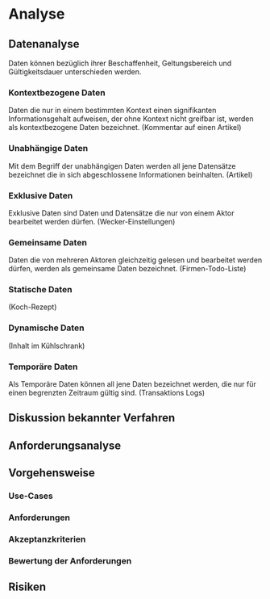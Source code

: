 

# Analyse

## Datenanalyse
<!-- 
Typen von Daten:
- Numerische (int, float)
- Binäre (binary)
- Textuelle (char, string)
- Logische (boolean)

Beschaffenheit von Daten
- eigene Daten (eigener Post eines Blogs) (exclusive Daten)
- geteilte Daten (geteilter Post eines Blogs (mehrere Autoren)) (gemeinsame Daten)
- kontextuell abhängige Daten (Kommentar eines Posts) (Kontextbezogene Daten)
- logisch abhängige Daten (Alter eines Posts (seit Publizierung)) (Logisch abhängige Daten)
-->

Daten können bezüglich ihrer Beschaffenheit, Geltungsbereich und Gültigkeitsdauer unterschieden werden.

### Kontextbezogene Daten
Daten die nur in einem bestimmten Kontext einen signifikanten Informationsgehalt aufweisen, der ohne Kontext nicht greifbar ist, werden als kontextbezogene Daten bezeichnet.
(Kommentar auf einen Artikel)

### Unabhängige Daten
Mit dem Begriff der unabhängigen Daten werden all jene Datensätze bezeichnet die in sich abgeschlossene Informationen beinhalten.
(Artikel)

### Exklusive Daten
Exklusive Daten sind Daten und Datensätze die nur von einem Aktor bearbeitet werden dürfen.
(Wecker-Einstellungen)

### Gemeinsame Daten
Daten die von mehreren Aktoren gleichzeitig gelesen und bearbeitet werden dürfen, werden als gemeinsame Daten bezeichnet.
(Firmen-Todo-Liste)

### Statische Daten
(Koch-Rezept)

### Dynamische Daten
(Inhalt im Kühlschrank)

### Temporäre Daten
Als Temporäre Daten können all jene Daten bezeichnet werden, die nur für einen begrenzten Zeitraum gültig sind. 
(Transaktions Logs)

## Diskussion bekannter Verfahren
<!-- (und Erklährung) in Bezug auf Ergebnisse der Datenanalyse -->


## Anforderungsanalyse

## Vorgehensweise

### Use-Cases
<!-- UC1: Lesen eines Elements (online) -->
<!-- UC2: Einfügen eines neuen Elements (online) -->
<!-- UC3: Ändern eines Elements (online) -->
<!-- UC4: Löschen eines Elements (online) -->
<!-- UC5: Lesen eines Elements (offline) -->
<!-- UC6: Einfügen eines neuen Elements (offline) -->
<!-- UC7: Ändern eines Elements (offline) -->
<!-- UC8: Löschen eines Elements (offline) -->


### Anforderungen
<!-- FREQ01.01 Abfragen eines Elementverzeichnis -->
<!-- FREQ01.02 Abfragen eines bekannten Elements vom Server -->

<!-- FREQ02.01 Senden eines neuen Elements -->
<!-- FREQ02.02 Abfragen eines neu hinzugefügten Elements -->

<!-- FREQ03.01 Senden eines Element-Updates -->

<!-- FREQ04.01 Senden eines Löschauftrags -->

<!-- FREQ05.01 Lokale Kopie gelesener Elemente -->

<!-- FREQ06.01 Lokale Datenbankstruktur -->
<!-- FREQ06.02 Aufzeichnung der Einfügeoperationen -->
<!-- FREQ06.03 Synchronisation der aufgezeichneten Einfügeoperationen -->

<!-- FREQ07.01 Aufzeichnung der Mutationen von Elementen -->
<!-- FREQ07.02 Synchronisation der aufgezeichneten Mutationen -->

<!-- FREQ08.01 Aufzeichnen der Löschaufträge -->
<!-- FREQ08.02 Synchronisation der aufgezeichneten Löschaufträge -->


<!-- NFREQ01 Mutationen die nicht vom Server wegen fehlender Berechtigungen abgelehnt werden, gehen nicht verloren -->
<!-- NFREQ02 Mutationen können nach einer beliebigen Zeit mit dem Server synchronisiert werden -->

<!-- NFREQ03 Fehler werden aufgezeichnet -->


### Akzeptanzkriterien
<!-- AC01 Initiale Synchronisation -->
<!-- AC02 Einfügen/Ändern/Löschen Lokal -->
<!-- AC03 Einfügen/Ändern/Löschen Synchronisieren -->
<!-- AC04 Synchronisieren von beidseits geänderten Elementen -->
<!-- AC05  -->
<!-- AC06  -->
<!-- AC07  -->
<!-- AC08  -->

### Bewertung der Anforderungen
<!-- Zuordnung AC->(REQ,UC,Aufgabenstellung) -->

## Risiken